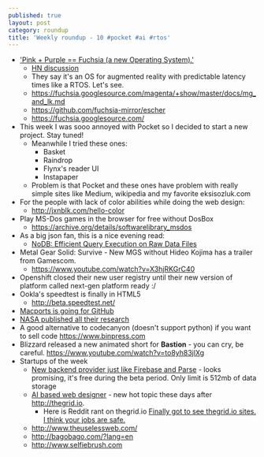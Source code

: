 ```yaml
---
published: true
layout: post
category: roundup
title: 'Weekly roundup - 10 #pocket #ai #rtos'
---
```

* ['Pink + Purple == Fuchsia (a new Operating System).'](http://www.theverge.com/2016/8/15/12480566/google-fuchsia-new-operating-system)
	* [HN discussion](https://news.ycombinator.com/item?id=12273149)
    * They say it's an OS for augmented reality with predictable latency times like a RTOS. Let's see.
    * <https://fuchsia.googlesource.com/magenta/+show/master/docs/mg_and_lk.md>
    * <https://github.com/fuchsia-mirror/escher>
    * <https://fuchsia.googlesource.com/>
* This week I was sooo annoyed with Pocket so I decided to start a new project. Stay tuned!
	* Meanwhile I tried these ones:
      * Basket
      * Raindrop
      * Flynx's reader UI
      * Instapaper
    * Problem is that Pocket and these ones have problem with really simple sites like Medium, wikipedia and my favorite eksisozluk.com
* For the people with lack of color abilities while doing the web design:
	* <http://jxnblk.com/hello-color>
* Play MS-Dos games in the browser for free without DosBox
	* <https://archive.org/details/softwarelibrary_msdos>
* As a big json fan, this is a nice evening read:
	* [NoDB: Efficient Query Execution on Raw Data Files](http://stratos.seas.harvard.edu/files/stratos/files/nodb-cacm.pdf)
* Metal Gear Solid: Survive - New MGS without Hideo Kojima has a trailer from Gamescom.
	* <https://www.youtube.com/watch?v=X3hjRKGrC40>
* Openshift closed their new user registry until their new version of platform called next-gen platform ready :/
* Ookla's speedtest is finally in HTML5
	* <http://beta.speedtest.net/>
* [Macports is going for GitHub](https://lists.macosforge.org/pipermail/macports-dev/2016-August/033405.html)
* [NASA published all their research](http://www.ncbi.nlm.nih.gov/pmc/funder/nasa/)
* A good alternative to codecanyon (doesn't support python) if you want to sell code
	<https://www.binpress.com>
* Blizzard released a new animated short for **Bastion** - you can cry, be careful.
	<https://www.youtube.com/watch?v=to8yh83jlXg>
* Startups of the week
	* [New backend provider just like Firebase and Parse](http://www.brightwork.io) - looks promising, it's free during the beta period. Only limit is 512mb of data storage
    * [AI based web designer](https://firedrop.ai/?ref=devdala@hotmail.com) - new hot topic these days after <http://thegrid.io>. 
    	* Here is Reddit rant on thegrid.io [Finally got to see thegrid.io sites. I think your jobs are safe.](https://www.reddit.com/r/web_design/comments/49djg6/finally_got_to_see_thegridio_sites_i_think_your/)
	* <http://www.theuselessweb.com/>
    * <http://bagobago.com/?lang=en>
    * <http://www.selfiebrush.com>
